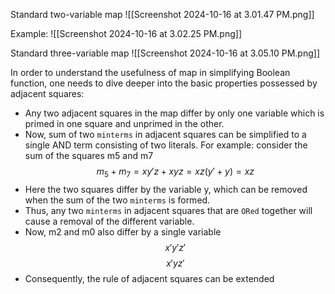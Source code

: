 Standard two-variable map
![[Screenshot 2024-10-16 at 3.01.47 PM.png]]

Example:
![[Screenshot 2024-10-16 at 3.02.25 PM.png]]

Standard three-variable map
![[Screenshot 2024-10-16 at 3.05.10 PM.png]]

In order to understand the usefulness of map in simplifying Boolean function, one needs to dive deeper into the basic properties possessed by adjacent squares:
* Any two adjacent squares in the map differ by only one variable which is primed in one square and unprimed in the other.
* Now, sum of two `minterms` in adjacent squares can be simplified to a single AND term consisting of two literals. For example: consider the sum of the squares m5 and m7
	$$m_5+m_7=xy'z + xyz=xz(y' +y)=xz$$
* Here the two squares differ by the variable y, which can be removed when the sum of the two `minterms` is formed.
* Thus, any two `minterms` in adjacent squares that are `ORed` together will cause a removal of the different variable.
* Now, m2 and m0 also differ by a single variable $$x'y'z'$$ $$x'yz'$$
* Consequently, the rule of adjacent squares can be extended